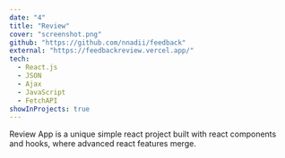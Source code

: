 ```yaml
---
date: "4"
title: "Review"
cover: "screenshot.png"
github: "https://github.com/nnadii/feedback"
external: "https://feedbackreview.vercel.app/"
tech:
  - React.js
  - JSON
  - Ajax
  - JavaScript
  - FetchAPI
showInProjects: true
---
```


Review App is a unique simple react project built with react components and hooks, where advanced react features merge.
